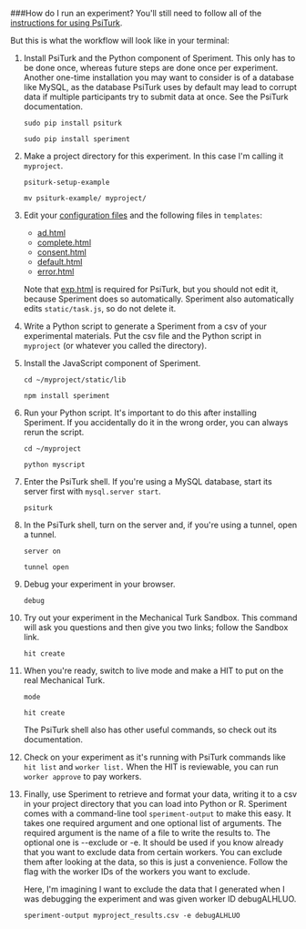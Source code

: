 ###How do I run an experiment?
You'll still need to follow all of the [instructions for using PsiTurk](psiturk.readthedocs.org).

But this is what the workflow will look like in your terminal:

1. Install PsiTurk and the Python component of Speriment. This only has to be done once, whereas future steps are done once per experiment.
Another one-time installation you may want to consider is of a database like MySQL, as the database PsiTurk uses by default may lead to corrupt data
if multiple participants try to submit data at once. See the PsiTurk documentation.

    `sudo pip install psiturk`

    `sudo pip install speriment`

2. Make a project directory for this experiment. In this case I'm calling it `myproject`.
    
    `psiturk-setup-example`

    `mv psiturk-example/ myproject/`

3. Edit your [configuration files](http://psiturk.readthedocs.org/en/latest/configuration.html) and the following files in `templates`:
    - [ad.html](http://psiturk.readthedocs.org/en/latest/file_desc/ad_html.html)
    - [complete.html](http://psiturk.readthedocs.org/en/latest/file_desc/complete_html.html)
    - [consent.html](http://psiturk.readthedocs.org/en/latest/file_desc/consent_html.html)
    - [default.html](http://psiturk.readthedocs.org/en/latest/file_desc/default_html.html)
    - [error.html](http://psiturk.readthedocs.org/en/latest/file_desc/error_html.html)

    Note that [exp.html](http://psiturk.readthedocs.org/en/latest/file_desc/exp_html.html) is required for PsiTurk, but you should not edit it, because Speriment does so automatically. Speriment also automatically edits `static/task.js`, so do not delete it.

4. Write a Python script to generate a Speriment from a csv of your experimental
materials. Put the csv file and the Python script in `myproject` (or whatever
you called the directory).

5. Install the JavaScript component of Speriment.
    
    `cd ~/myproject/static/lib`
   
    `npm install speriment`

6. Run your Python script. It's important to do this after installing Speriment. If you accidentally do it in the wrong order, you can always rerun the script.
    
    `cd ~/myproject`
    
    `python myscript`

7. Enter the PsiTurk shell. If you're using a MySQL database, start its server first with `mysql.server start`.
    
    `psiturk`

8. In the PsiTurk shell, turn on the server and, if you're using a tunnel, open a tunnel.

    `server on`
    
    `tunnel open`

9. Debug your experiment in your browser.
    
    `debug`

10. Try out your experiment in the Mechanical Turk Sandbox. This command will ask you questions and then give you two links; follow the Sandbox link.
    
    `hit create`

11. When you're ready, switch to live mode and make a HIT to put on the real Mechanical Turk.
    
    `mode`
    
    `hit create`

    The PsiTurk shell also has other useful commands, so check out its documentation.

12. Check on your experiment as it's running with PsiTurk commands like `hit list` and `worker list.` When the HIT is reviewable, you can run `worker approve` to pay workers.

13. Finally, use Speriment to retrieve and format your data, writing it to a
    csv in your project directory that you can load into Python or R. Speriment
    comes with a command-line tool `speriment-output` to make this easy. It
    takes one required argument and one optional list of arguments. The required argument is
    the name of a file to write the results to. The optional one is --exclude
    or -e.  It should be used if you know already that you want to exclude data
    from certain workers. You can exclude them after looking at the data, so
    this is just a convenience. Follow the flag with the worker IDs of the
    workers you want to exclude.

    Here, I'm imagining I want to exclude the data that I generated
    when I was debugging the experiment and was given worker ID debugALHLUO.

    `speriment-output myproject_results.csv -e debugALHLUO`


